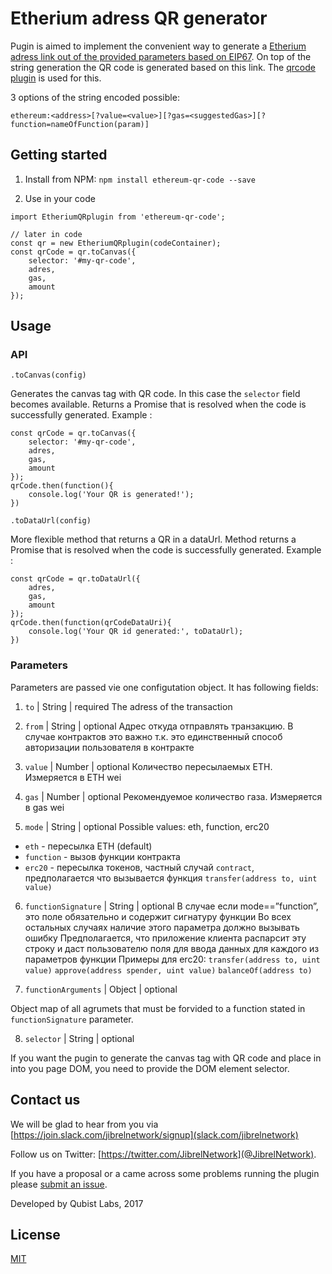 # Etherium adress QR generator

Pugin is aimed to implement the convenient way to generate a [Etherium adress link out of the provided parameters based on EIP67](https://github.com/ethereum/EIPs/issues/67).
On top of the string generation the QR code is generated based on this link. The [qrcode plugin](https://www.npmjs.com/package/qrcode) is used for this.


3 options of the string encoded possible:

```
ethereum:<address>[?value=<value>][?gas=<suggestedGas>][?function=nameOfFunction(param)]
```

## Getting started

 1. Install from NPM: `npm install ethereum-qr-code --save`

 2. Use in your code

```
import EtheriumQRplugin from 'ethereum-qr-code';

// later in code
const qr = new EtheriumQRplugin(codeContainer);
const qrCode = qr.toCanvas({
    selector: '#my-qr-code',
    adres,
    gas,
    amount
});

```

## Usage

### API

`.toCanvas(config)`

Generates the canvas tag with QR code. In this case the `selector` field becomes available.
Returns a Promise that is resolved when the code is successfully generated.
Example : 

```
const qrCode = qr.toCanvas({
    selector: '#my-qr-code',
    adres,
    gas,
    amount
});
qrCode.then(function(){
    console.log('Your QR is generated!');
})
```

`.toDataUrl(config)`

More flexible method that returns a QR in a dataUrl.
Method returns a Promise that is resolved when the code is successfully generated.
Example : 

```
const qrCode = qr.toDataUrl({
    adres,
    gas,
    amount
});
qrCode.then(function(qrCodeDataUri){
    console.log('Your QR id generated:', toDataUrl);
})
```

### Parameters

Parameters are passed vie one configutation object. It has following fields:

 1. `to` | String | required
The adress of the transaction

 2. `from` | String | optional
Адрес откуда отправлять транзакцию. В случае контрактов это важно т.к. это единственный способ авторизации пользователя в контракте

 3. `value` | Number | optional
Количество пересылаемых ETH. Измеряется в ETH wei

 4. `gas` | Number | optional 
Рекомендуемое количество газа. Измеряется в gas wei

 5. `mode` | String | optional
Possible values: eth, function, erc20

 - `eth` - пересылка ETH  (default)
 - `function` - вызов функции контракта
 - `erc20` - пересылка токенов, частный случай `contract`, предполагается что вызывается функция `transfer(address to, uint value)`

 6. `functionSignature` | String | optional
В случае если mode==”function”, это поле обязательно и содержит сигнатуру функции
Во всех остальных случаях наличие этого параметра должно вызывать ошибку
Предполагается, что приложение клиента распарсит эту строку и даст пользователю поля для ввода данных для каждого из параметров функции
Примеры для erc20:
`transfer(address to, uint value)`
`approve(address spender, uint value)`
`balanceOf(address to)`

 7. `functionArguments` | Object | optional

 Object map of all agrumets that must be forvided to a function stated in `functionSignature` parameter.

 8. `selector` | String | optional

 If you want the pugin to generate the canvas tag with QR code and place in into you page DOM, you need to provide the DOM element selector.


## Contact us

We will be glad to hear from you via [https://join.slack.com/jibrelnetwork/signup](slack.com/jibrelnetwork)

Follow us on Twitter: [https://twitter.com/JibrelNetwork](@JibrelNetwork).

If you have a proposal or a came across some problems running the plugin please [submit an issue](https://github.com/jibrelnetwork/ethereum-qr-code/issues).


Developed by Qubist Labs, 2017

## License 

[MIT](LICENSE.md)
